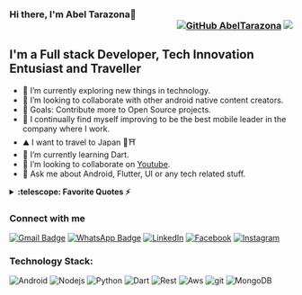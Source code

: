 ### Hi there, I'm Abel Tarazona👋 <div align = 'right'>[![GitHub AbelTarazona](https://img.shields.io/github/followers/AbelTarazona?label=follow&style=social)](https://github.com/AbelTarazona) ![](https://komarev.com/ghpvc/?username=AbelTarazona&color=yellow)</div>

## I'm a Full stack Developer, Tech Innovation Entusiast and Traveller 

- 🌱 I’m currently exploring new things in technology. 
- 👯 I’m looking to collaborate with other android native content creators.
- 🥅 Goals: Contribute more to Open Source projects.
- 🚀 I continually find myself improving to be the best mobile leader in the company where I work.
- ⛰️ I want to travel to Japan 🎋⛩️
- 🌱 I’m currently learning Dart.
- 👯 I’m looking to collaborate on [Youtube](https://youtube.com/AbelTarazona).
- 💬 Ask me about Android, Flutter, UI or any tech related stuff.
<details>
  <summary><b>:telescope: Favorite Quotes ⚡</b></summary>
- The best way to get started is to quit talking and begin doing. ~ Walt Disney<br />
- It’s not whether you get knocked down, it’s whether you get up. ~ Vince Lombardi<br />
</details>

### Connect with me

[![Gmail Badge](https://img.shields.io/badge/-abeljosetr15@gmail.com-c14438?style=flat-square&logo=Gmail&logoColor=white&link=mailto:abeljosetr15@gmail.com)](mailto:abeljosetr15@gmail.com)
[![WhatsApp Badge](https://img.shields.io/badge/-WhatsApp-26B03D?style=flat-square&logo=WhatsApp&logoColor=white&link=https://api.whatsapp.com/send?phone=+51970080498)](https://api.whatsapp.com/send?phone=+51970080498)
<a href="https://www.linkedin.com/in/abeltr" target="_blank"><img src="https://img.shields.io/badge/LinkedIn-%230077B5.svg?&style=flat-square&logo=linkedin&logoColor=white" alt="LinkedIn"></a>
<a href="https://www.facebook.com/abelRdx" target="_blank"><img src="https://img.shields.io/badge/Facebook-%231877F2.svg?&style=flat-square&logo=facebook&logoColor=white" alt="Facebook"></a>
<a href="https://www.instagram.com/abel.tarazona" target="_blank"><img src="https://img.shields.io/badge/Instagram-%23E4405F.svg?&style=flat-square&logo=instagram&logoColor=white" alt="Instagram"></a>

### Technology Stack:

<p>
  <img alt="Android" src="https://img.shields.io/badge/-Android-f7f7f7?style=flat-square&logo=Android&logoColor=green" />
  <img alt="Nodejs" src="https://img.shields.io/badge/-Nodejs-43853d?style=flat-square&logo=Node.js&logoColor=white" />
  <img alt="Python" src="https://img.shields.io/badge/-Python-43853d?style=flat-square&logo=Python&logoColor=white" />
  <img alt="Dart" src="https://img.shields.io/badge/-Dart-43853d?style=flat-square&logo=Dart&logoColor=white" />
  <img alt="Rest" src="https://img.shields.io/badge/-Rest-E10098?style=flat-square&logo=rest&logoColor=white" />
  <img alt="Aws" src="https://img.shields.io/badge/-DigitalOcean-E10098?style=flat-square&logo=DigitalOcean&logoColor=white" />
  <img alt="git" src="https://img.shields.io/badge/-Git-F05032?style=flat-square&logo=git&logoColor=white" />
  <img alt="MongoDB" src="https://img.shields.io/badge/-MongoDB-13aa52?style=flat-square&logo=mongodb&logoColor=white" />
</p>
